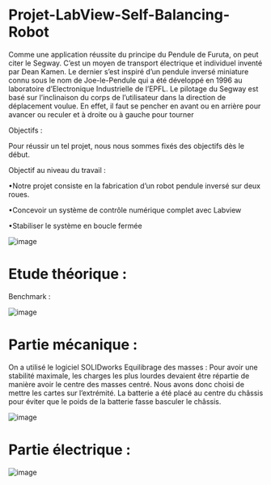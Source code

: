 # Projet-LabView-Self-Balancing-Robot

Comme une application réussite du principe du Pendule de Furuta, on peut citer le Segway. C’est un moyen de transport électrique et individuel inventé par Dean Kamen. Le dernier s’est inspiré d’un pendule inversé miniature connu sous le nom de Joe-le-Pendule qui a été développé en 1996 au laboratoire d’Electronique Industrielle de l’EPFL. Le pilotage du Segway est basé sur l’inclinaison du corps de l’utilisateur dans la direction de déplacement voulue. En effet, il faut se pencher en avant ou en arrière pour avancer ou reculer et à droite ou à gauche pour tourner

Objectifs :

Pour réussir un tel projet, nous nous sommes fixés des objectifs dès le début. 

Objectif au niveau du travail : 

•Notre projet consiste en la fabrication d’un robot pendule inversé sur deux roues. 

•Concevoir un système de contrôle numérique complet avec Labview

•Stabiliser le système en boucle fermée


![image](https://user-images.githubusercontent.com/83011466/121741114-561a4c00-cafe-11eb-8072-2830ec402588.png)

# Etude théorique :

Benchmark :

![image](https://user-images.githubusercontent.com/83011466/121741655-1d2ea700-caff-11eb-918a-7b46cb9c8160.png)

# Partie mécanique :

On a utilisé le logiciel SOLIDworks 
Equilibrage des masses :
Pour avoir une stabilité maximale, les charges les plus lourdes devaient être répartie de manière avoir le centre des masses centré. Nous avons donc choisi de mettre les cartes sur l’extrémité. La batterie a été placé au centre du châssis pour éviter que le poids de la batterie fasse basculer le châssis.

![image](https://user-images.githubusercontent.com/83011466/121743315-77306c00-cb01-11eb-8137-f13f82f48ed2.png)

# Partie électrique :

![image](https://user-images.githubusercontent.com/83011466/121743427-a050fc80-cb01-11eb-838f-f23d9f2b1e3f.png)

